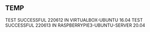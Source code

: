 ## TEMP ##

TEST SUCCESSFUL 220612 IN VIRTUALBOX-UBUNTU 16.04
TEST SUCCESSFUL 220613 IN RASPBERRYPIE3-UBUNTU-SERVER 20.04
